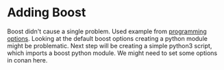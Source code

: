 # Adding Boost

Boost didn't cause a single problem. Used example from [programming options](https://www.boost.org/doc/libs/1_76_0/doc/html/program_options/tutorial.html#idp337609360).
Looking at the default boost options creating a python module might be problematic. Next step will be creating a simple python3 script, which imports a boost python module. We might need to set some options in conan here.
